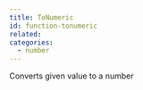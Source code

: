 ```yaml
---
title: ToNumeric
id: function-tonumeric
related:
categories:
  - number
---
```


Converts given value to a number
